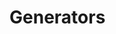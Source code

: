# Generators
###

<docmeta name="uniqueID" value="Generators82739">
<docmeta name="displayName" value="Generators">